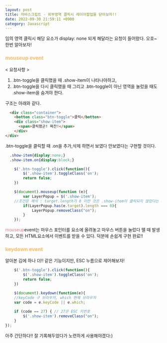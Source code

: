 ```yaml
---
layout: post
title: 자바스크립트 - 외부영역 클릭시 레이어팝업을 닫아보자!!
date: 2022-09-30 21:59:11 +0900
category: Javascript
---
```


임의 영역 클릭시 해당 요소가 display: none 되게 해달라는 요청이 들어왔다.
오호~ 한번 알아보자!

### <span style="color:#febc68;font-weight:bold">mouseup event</span> 
 
< 요청사항 >
1. .btn-toggle을 클릭했을 때 .show-item이 나타나야하고,  
2. .btn-toggle을 다시 클릭했을 때 그리고 .btn-toggle이 아닌 영역을 눌렀을 때도 .show-item을 숨겨야 한다.

구조는 아래와 같다.
```html
  <div class="container">
    <botton class="btn-toggle">클릭</botton>
    <div class="show-item">
      <span>클릭했군! 짜잔!</span>
    </div>
</div>
```

.btn-toggle을 클릭할 때 .on을 추가,삭제 하면서 보였다 안보였다는 구현할 것이다.
```css
  .show-item{display:none;}
  .show-item.on{display:block;}
```

```javascript
  	$('.btn-toggle').click(function(){
		$('.show-item').toggleClass('on');
		return false;
	})

	$(document).mouseup(function (e){
		var LayerPopup = $('.show-item');
    //조건문 해석 : target.length가 0 이란 것은 .show-item이 클릭되지 않았다는 의미(=.show-item을 제외한 영역을 클릭했다는 의미)!
		if(LayerPopup.has(e.target).length === 0){
			LayerPopup.removeClass("on");
		}
	});
```
<span style="color:#f27c88;">mouseup</span>event는 마우스 포인터를 요소에 올려놓고 마우스 버튼을 눌렀다 뗄 때 발생하고, 모든 HTML요소에서 이벤트를 받을 수 있다.
덕분에 손쉽게 구현 완료!!  

### <span style="color:#febc68;font-weight:bold">keydown event</span>   
알아본 김에 하나 더!!
같은 기능이지만, ESC 누름으로 제어해보자!

```javascript
  	$('.btn-toggle').click(function(){
		$('.show-item').toggleClass('on');
		return false;
	})

	$(document).keydown(function(e){
	//keyCode 구 브라우저, which 현재 브라우저
    var code = e.keyCode || e.which;
 
    if (code == 27) { // 27은 ESC 키번호
        $('.show-item').removeClass("on");
    }
});
```  
아주 간단하다!! 잘 기록해두었다가 노련하게 사용해야겠다:)